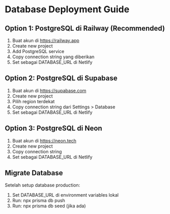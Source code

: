 # Database Deployment Guide

## Option 1: PostgreSQL di Railway (Recommended)

1. Buat akun di https://railway.app
2. Create new project
3. Add PostgreSQL service
4. Copy connection string yang diberikan
5. Set sebagai DATABASE_URL di Netlify

## Option 2: PostgreSQL di Supabase

1. Buat akun di https://supabase.com
2. Create new project
3. Pilih region terdekat
4. Copy connection string dari Settings > Database
5. Set sebagai DATABASE_URL di Netlify

## Option 3: PostgreSQL di Neon

1. Buat akun di https://neon.tech
2. Create new project
3. Copy connection string
4. Set sebagai DATABASE_URL di Netlify

## Migrate Database

Setelah setup database production:

1. Set DATABASE_URL di environment variables lokal
2. Run: npx prisma db push
3. Run: npx prisma db seed (jika ada)

